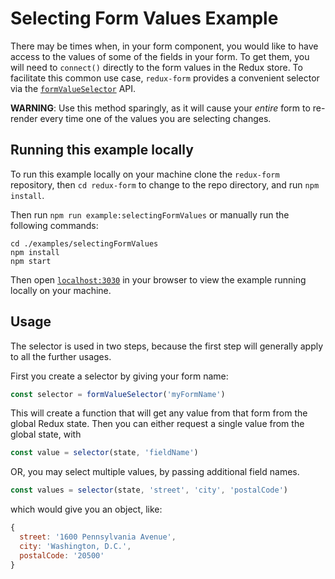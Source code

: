 # Selecting Form Values Example

There may be times when, in your form component, you would like to have access
to the values of some of the fields in your form. To get them, you will need to
`connect()` directly to the form values in the Redux store. To facilitate this
common use case, `redux-form` provides a convenient selector via the
[`formValueSelector`](https://redux-form.com/7.4.2/docs/api/FormValueSelector.md/)
API.

**WARNING**: Use this method sparingly, as it will cause your _entire_ form to
re-render every time one of the values you are selecting changes.

## Running this example locally

To run this example locally on your machine clone the `redux-form` repository,
then `cd redux-form` to change to the repo directory, and run `npm install`.

Then run `npm run example:selectingFormValues` or manually run the following
commands:

```
cd ./examples/selectingFormValues
npm install
npm start
```

Then open [`localhost:3030`](http://localhost:3030) in your browser to view the
example running locally on your machine.

## Usage

The selector is used in two steps, because the first step will generally apply
to all the further usages.

First you create a selector by giving your form name:

```js
const selector = formValueSelector('myFormName')
```

This will create a function that will get any value from that form from the
global Redux state. Then you can either request a single value from the global
state, with

```js
const value = selector(state, 'fieldName')
```

OR, you may select multiple values, by passing additional field names.

```js
const values = selector(state, 'street', 'city', 'postalCode')
```

which would give you an object, like:

```js
{
  street: '1600 Pennsylvania Avenue',
  city: 'Washington, D.C.',
  postalCode: '20500'
}
```
